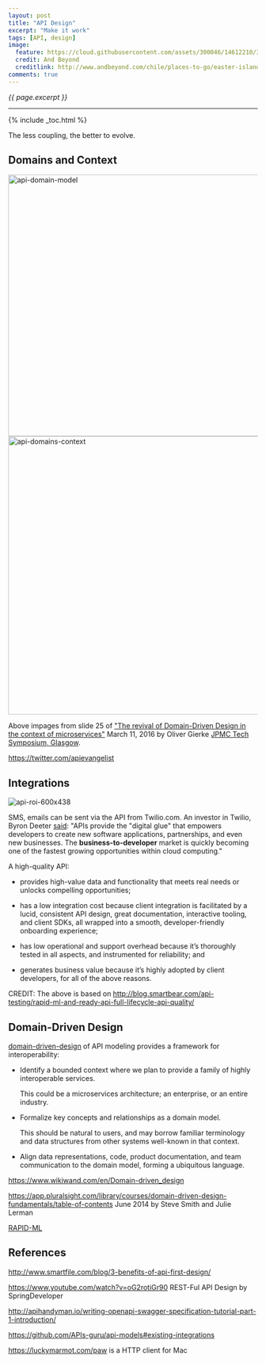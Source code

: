 ```yaml
---
layout: post
title: "API Design"
excerpt: "Make it work"
tags: [API, design]
image:
  feature: https://cloud.githubusercontent.com/assets/300046/14612210/373cb4e2-0553-11e6-8a1a-4b5e1dabe181.jpg
  credit: And Beyond
  creditlink: http://www.andbeyond.com/chile/places-to-go/easter-island.htm
comments: true
---
```

<i>{{ page.excerpt }}</i>
<hr />
{% include _toc.html %}

The less coupling, the better to evolve.

## Domains and Context

<img width="528" alt="api-domain-model" src="https://cloud.githubusercontent.com/assets/300046/15142196/3e09a6a8-1661-11e6-993a-88bae6ae3b40.png">

<img width="562" alt="api-domains-context" src="https://cloud.githubusercontent.com/assets/300046/15142205/46d06e70-1661-11e6-97e8-517201d7c505.png">

Above impages from slide 25 of
<a target="_blank" href="https://speakerdeck.com/olivergierke/the-revival-of-domain-driven-design-in-the-context-of-microservices?utm_content=buffer65874">
"The revival of Domain-Driven Design in the context of microservices"</a>
March 11, 2016
by Oliver Gierke
<a target="_blank" href="http://pivotal.io/event/jpmc-glasgow-tech-symposium">JPMC Tech Symposium, Glasgow</a>.


https://twitter.com/apievangelist


## Integrations

![api-roi-600x438](https://cloud.githubusercontent.com/assets/300046/15142705/7f951a4c-1663-11e6-93ad-8104b7d29274.jpg)

SMS, emails can be sent via the API from Twilio.com.
An investor in Twilio, Byron Deeter <a href="http://venturebeat.com/2013/08/31/api-economy/">said</a>:
"APIs provide the "digital glue" that empowers developers to create new software applications,
partnerships, and even new businesses. The <strong>business-to-developer</strong> market is quickly becoming one
of the fastest growing opportunities within cloud computing."

A high-quality API:

* provides high-value data and functionality that meets real needs or unlocks compelling opportunities;

* has a low integration cost because client integration is facilitated by a lucid, consistent API design, great documentation, interactive tooling, and client SDKs, all wrapped into a smooth, developer-friendly onboarding experience;

* has low operational and support overhead because it’s thoroughly tested in all aspects, and instrumented for reliability; and

* generates business value because it’s highly adopted by client developers, for all of the above reasons.

CREDIT: The above is based on 
http://blog.smartbear.com/api-testing/rapid-ml-and-ready-api-full-lifecycle-api-quality/



## Domain-Driven Design

<a target="_blank" href="https://domainlanguage.com/ddd/">
domain-driven-design</a> 
of API modeling provides a framework for interoperability:

* Identify a bounded context where we plan to provide a family of highly interoperable services. 
   
   This could be a microservices architecture; an enterprise, or an entire industry.

* Formalize key concepts and relationships as a domain model. 

   This should be natural to users, and may borrow familiar terminology and data structures from other systems well-known in that context.

* Align data representations, code, product documentation, and team communication to the domain model, forming a ubiquitous language.

https://www.wikiwand.com/en/Domain-driven_design

https://app.pluralsight.com/library/courses/domain-driven-design-fundamentals/table-of-contents
	June 2014
	by Steve Smith and Julie Lerman

<a target="_blank" href="http://rapid-api.org/rapid-ml">
RAPID-ML</a>


## References

http://www.smartfile.com/blog/3-benefits-of-api-first-design/

https://www.youtube.com/watch?v=oG2rotiGr90
	REST-Ful API Design
	by SpringDeveloper 

http://apihandyman.io/writing-openapi-swagger-specification-tutorial-part-1-introduction/

https://github.com/APIs-guru/api-models#existing-integrations

https://luckymarmot.com/paw
	is a HTTP client for Mac
